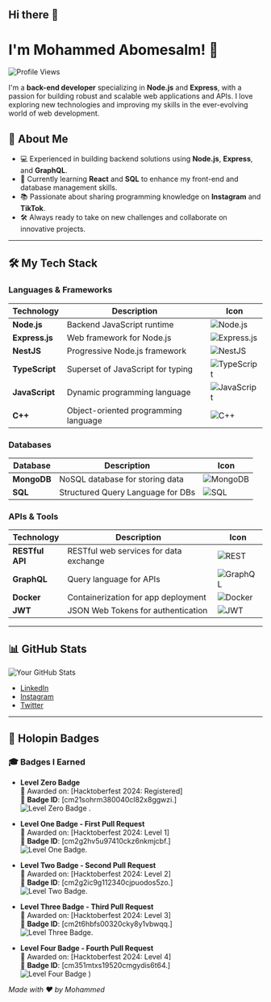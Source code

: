 ## Hi there 👋

# I'm Mohammed Abomesalm! 👋

![Profile Views](https://komarev.com/ghpvc/?username=yourusername&color=blue)

I'm a **back-end developer** specializing in **Node.js** and **Express**, with a passion for building robust and scalable web applications and APIs. I love exploring new technologies and improving my skills in the ever-evolving world of web development.

## 🚀 About Me
- 💻 Experienced in building backend solutions using **Node.js**, **Express**, and **GraphQL**.
- 🌱 Currently learning **React** and **SQL** to enhance my front-end and database management skills.
- 📚 Passionate about sharing programming knowledge on **Instagram** and **TikTok**.
- 🛠 Always ready to take on new challenges and collaborate on innovative projects.

---

## 🛠 My Tech Stack

### Languages & Frameworks
| Technology    | Description                           | Icon |
| ------------- | ------------------------------------- | ---- |
| **Node.js**   | Backend JavaScript runtime            | ![Node.js](https://img.shields.io/badge/Node.js-339933?style=for-the-badge&logo=nodedotjs&logoColor=white) |
| **Express.js**| Web framework for Node.js            | ![Express.js](https://img.shields.io/badge/Express.js-000000?style=for-the-badge&logo=express&logoColor=white) |
| **NestJS**    | Progressive Node.js framework        | ![NestJS](https://img.shields.io/badge/NestJS-E0234E?style=for-the-badge&logo=nestjs&logoColor=white) |
| **TypeScript**| Superset of JavaScript for typing     | ![TypeScript](https://img.shields.io/badge/TypeScript-007ACC?style=for-the-badge&logo=typescript&logoColor=white) |
| **JavaScript**| Dynamic programming language          | ![JavaScript](https://img.shields.io/badge/JavaScript-F7DF1E?style=for-the-badge&logo=javascript&logoColor=black) |
| **C++**       | Object-oriented programming language  | ![C++](https://img.shields.io/badge/C++-00599C?style=for-the-badge&logo=cplusplus&logoColor=white) |

### Databases
| Database      | Description                           | Icon |
| ------------- | ------------------------------------- | ---- |
| **MongoDB**   | NoSQL database for storing data      | ![MongoDB](https://img.shields.io/badge/MongoDB-47A248?style=for-the-badge&logo=mongodb&logoColor=white) |
| **SQL**       | Structured Query Language for DBs    | ![SQL](https://img.shields.io/badge/SQL-003B57?style=for-the-badge&logo=postgresql&logoColor=white) |

### APIs & Tools
| Technology    | Description                           | Icon |
| ------------- | ------------------------------------- | ---- |
| **RESTful API**| RESTful web services for data exchange| ![REST](https://img.shields.io/badge/REST-02569B?style=for-the-badge&logo=rest&logoColor=white) |
| **GraphQL**   | Query language for APIs              | ![GraphQL](https://img.shields.io/badge/GraphQL-E10098?style=for-the-badge&logo=graphql&logoColor=white) |
| **Docker**    | Containerization for app deployment   | ![Docker](https://img.shields.io/badge/Docker-2496ED?style=for-the-badge&logo=docker&logoColor=white) |
| **JWT**       | JSON Web Tokens for authentication    | ![JWT](https://img.shields.io/badge/JWT-000000?style=for-the-badge&logo=jsonwebtokens&logoColor=white) |

---

## 📊 GitHub Stats
![Your GitHub Stats](https://github-readme-stats.vercel.app/api?username=yourusername&show_icons=true&theme=radical)



- [LinkedIn](https://www.linkedin.com/in/mahamd-mesalm?utm_source=share&utm_campaign=share_via&utm_content=profile&utm_medium=android_app/)
- [Instagram](https://www.instagram.com/mesalm_code?utm_source=qr&igsh=aW5pYWM3YnhwMmUw)
- [Twitter](https://x.com/MahamdMesalm?t=p3i67rroP5Wl9hEVPR-vog&s=08)

---
## 🏅 Holopin Badges

### 🎓 Badges I Earned

- **Level Zero Badge**  
  📅 Awarded on: [Hacktoberfest 2024: Registered]  
  🔖 **Badge ID**: [cm21sohrm380040cl82x8ggwzi.]  
  ![Level Zero Badge](https://raw.githubusercontent.com/mesalm/mesalm/main/src/level0.jpg) .

- **Level One Badge - First Pull Request**  
  📅 Awarded on: [Hacktoberfest 2024: Level 1]  
  🔖 **Badge ID**: [cm2g2hv5u97410ckz6nkmjcbf.]  
  ![Level One Badge](https://raw.githubusercontent.com/mesalm/mesalm/main/src/level1.jpg).

- **Level Two Badge - Second Pull Request**  
  📅 Awarded on: [Hacktoberfest 2024: Level 2]  
  🔖 **Badge ID**: [cm2g2ic9g112340cjpuodos5zo.]  
  ![Level Two Badge](https://raw.githubusercontent.com/mesalm/mesalm/main/src/level2.jpg).  

- **Level Three Badge - Third Pull Request**  
  📅 Awarded on: [Hacktoberfest 2024: Level 3]  
  🔖 **Badge ID**: [cm2t6hbfs00320cky8y1vbwqq.]  
  ![Level Three Badge](https://raw.githubusercontent.com/mesalm/mesalm/main/src/level3.jpg).  

- **Level Four Badge - Fourth Pull Request**  
  📅 Awarded on: [Hacktoberfest 2024: Level 4]  
  🔖 **Badge ID**: [cm351mtxs19520cmgydis6t64.]  
  ![Level Four Badge](https://raw.githubusercontent.com/mesalm/mesalm/main/src/level4.jpg)
)  


_Made with ❤️ by Mohammed_

